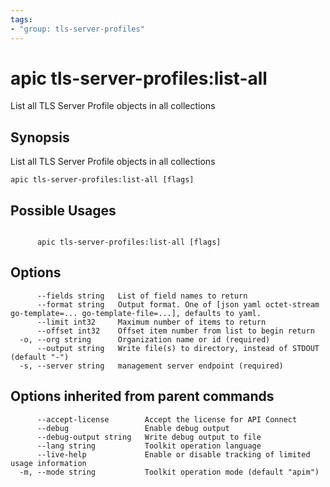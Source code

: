 ```yaml
---
tags:
- "group: tls-server-profiles"
---
```

# apic tls-server-profiles:list-all

List all TLS Server Profile objects in all collections

## Synopsis

List all TLS Server Profile objects in all collections

```
apic tls-server-profiles:list-all [flags]
```

## Possible Usages

```

      apic tls-server-profiles:list-all [flags]

```

## Options

```
      --fields string   List of field names to return
      --format string   Output format. One of [json yaml octet-stream go-template=... go-template-file=...], defaults to yaml.
      --limit int32     Maximum number of items to return
      --offset int32    Offset item number from list to begin return
  -o, --org string      Organization name or id (required)
      --output string   Write file(s) to directory, instead of STDOUT (default "-")
  -s, --server string   management server endpoint (required)
```

## Options inherited from parent commands

```
      --accept-license        Accept the license for API Connect
      --debug                 Enable debug output
      --debug-output string   Write debug output to file
      --lang string           Toolkit operation language
      --live-help             Enable or disable tracking of limited usage information
  -m, --mode string           Toolkit operation mode (default "apim")
```
